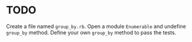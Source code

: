 # TODO

Create a file named `group_by.rb`.
Open a module `Enumerable` and undefine `group_by` method.
Define your own `group_by` method to pass the tests.
